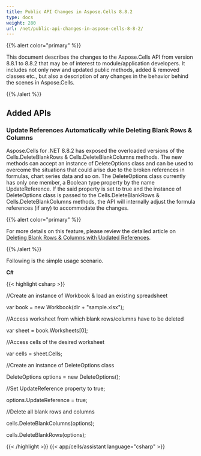 ```yaml
---
title: Public API Changes in Aspose.Cells 8.8.2
type: docs
weight: 280
url: /net/public-api-changes-in-aspose-cells-8-8-2/
---
```


{{% alert color="primary" %}} 

This document describes the changes to the Aspose.Cells API from version 8.8.1 to 8.8.2 that may be of interest to module/application developers. It includes not only new and updated public methods, added & removed classes etc., but also a description of any changes in the behavior behind the scenes in Aspose.Cells.

{{% /alert %}} 
## **Added APIs**
### **Update References Automatically while Deleting Blank Rows & Columns**
Aspose.Cells for .NET 8.8.2 has exposed the overloaded versions of the Cells.DeleteBlankRows & Cells.DeleteBlankColumns methods. The new methods can accept an instance of DeleteOptions class and can be used to overcome the situations that could arise due to the broken references in formulas, chart series data and so on. The DeleteOptions class currently has only one member, a Boolean type property by the name UpdateReference. If the said property is set to true and the instance of DeleteOptions class is passed to the Cells.DeleteBlankRows & Cells.DeleteBlankColumns methods, the API will internally adjust the formula references (if any) to accommodate the changes.

{{% alert color="primary" %}} 

For more details on this feature, please review the detailed article on [Deleting Blank Rows & Columns with Updated References](/cells/net/update-references-in-other-worksheets-while-deleting-blank-columns-and-rows-in-a-worksheet/).

{{% /alert %}} 

Following is the simple usage scenario.

**C#**

{{< highlight csharp >}}

 //Create an instance of Workbook & load an existing spreadsheet

var book = new Workbook(dir + "sample.xlsx");

//Access worksheet from which blank rows/columns have to be deleted

var sheet = book.Worksheets[0];

//Access cells of the desired worksheet

var cells = sheet.Cells;

//Create an instance of DeleteOptions class

DeleteOptions options = new DeleteOptions();

//Set UpdateReference property to true;

options.UpdateReference = true;

//Delete all blank rows and columns

cells.DeleteBlankColumns(options);

cells.DeleteBlankRows(options);

{{< /highlight >}}
{{< app/cells/assistant language="csharp" >}}